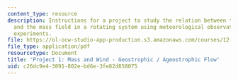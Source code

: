 ```yaml
---
content_type: resource
description: Instructions for a project to study the relation between the wind field
  and the mass field in a rotating system using meteorological observations and laboratory
  experiments.
file: https://ol-ocw-studio-app-production.s3.amazonaws.com/courses/12-307-weather-and-climate-laboratory-spring-2009/c26dc9e43091802ebd6e3fe82d858075_masswind.pdf
file_type: application/pdf
resourcetype: Document
title: 'Project 1: Mass and Wind - Geostrophic / Ageostrophic Flow'
uid: c26dc9e4-3091-802e-bd6e-3fe82d858075
---
```

